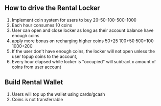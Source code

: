 ## How to drive the Rental Locker
1. Implement coin system for users to buy 20-50-100-500-1000
2. Each hour consumes 10 coins
3. User can open and close locker as long as their account balance have enough coins
4. apply more bonus on recharging higher coins 50+25 100+50 500+100 1000+200
5. If the user don't have enough coins, the locker will not open unless the user topup coins to the account,
6. Every hour elapsed while locker is "occupied" will subtract x amount of coins from user account

## Build Rental Wallet
1. Users will top up the wallet using cards/gcash
2. Coins is not transferrable